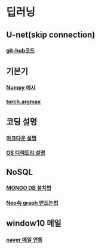 딥러닝
========
## U-net(skip connection)
#### [git-hub코드](https://github.com/milesial/Pytorch-UNet/tree/master/unet)

## 기본기
#### [Numpy 예시](https://datascienceschool.net/view-notebook/17608f897087478bbeac096438c716f6/)

#### [torch.argmax](https://discuss.pytorch.org/t/use-argmax-to-index-tensor/16538/4)

## 코딩 설명
#### [마크다운 설명](https://gist.github.com/ihoneymon/652be052a0727ad59601)

#### [OS 디렉토리 설명](http://pythonstudy.xyz/python/article/507-%ED%8C%8C%EC%9D%BC%EA%B3%BC-%EB%94%94%EB%A0%89%ED%86%A0%EB%A6%AC)

## NoSQL
#### [MONGO DB 설치법](http://solarisailab.com/archives/1605)
#### [Neo4j graph 만드는법](http://www.apcjones.com/arrows/#)

## window10 메일
#### [naver 메일 연동](http://mainia.tistory.com/4125)
